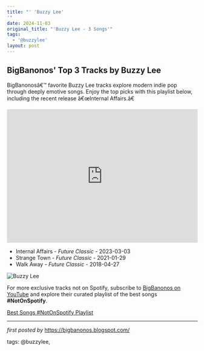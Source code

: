 ```yaml
---
title: "' 'Buzzy Lee'
'"
date: 2024-11-03
original_title: "'Buzzy Lee - 3 Songs'"
tags:
  - '@buzzylee'
layout: post
---
```

<h2>BigBanonos' Top 3 Tracks by Buzzy Lee</h2> <!-- Search Description -->
<p>BigBanonosâ€™ favorite Buzzy Lee tracks explore modern indie pop through deeply emotive songs. Enjoy the top picks with this playlist below, including the recent release â€œInternal Affairs.â€</p> <!-- Spotify Playlist Embed -->
<iframe src="https://open.spotify.com/embed/playlist/2Yhq4JlHgrffHOB3TQc8S4?utm_source=generator" width="100%" height="352" frameBorder="0" allowfullscreen="" allow="autoplay; clipboard-write; encrypted-media; fullscreen; picture-in-picture" loading="lazy"></iframe> <!-- Song Listings -->
<ul> <li>Internal Affairs - <em>Future Classic</em> - 2023-03-03</li> <li>Strange Town - <em>Future Classic</em> - 2021-01-29</li> <li>Walk Away - <em>Future Classic</em> - 2018-04-27</li>
</ul> <!-- Image -->
<img src="https://officemagazine.net/sites/default/files/styles/article_image_large/public/180531_office_sasha_01_0029v1.jpg?itok=jfE3pehl" alt="Buzzy Lee"/>


<!--Subscribe and Playlist Links-->
<div>
    <p>For more exclusive tracks not on Spotify, subscribe to <a href="https://www.youtube.com/@BigBanonos" target="_blank">BigBanonos on YouTube</a> and explore their curated playlist of the best songs <strong>#NotOnSpotify</strong>.</p>
    <p><a href="https://www.youtube.com/playlist?list=PLtuNtuTatqI0kFahUCbtbfenC_ET5O_tr" target="_blank">Best Songs #NotOnSpotify Playlist<br /></a></p></div>

<hr />

<p><em>first posted by</em> <a href="https://bigbanonos.blogspot.com/" rel="noopener" target="_new">https://bigbanonos.blogspot.com/</a></p>

<p>tags: @buzzylee,</p>
